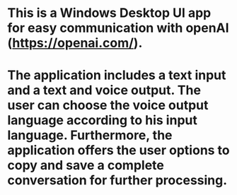 # This is a Windows Desktop UI app for easy communication with openAI (https://openai.com/).
# The application includes a text input and a text and voice output. The user can choose the voice output language according to his input language. Furthermore, the application offers the user options to copy and save a complete conversation for further processing.
